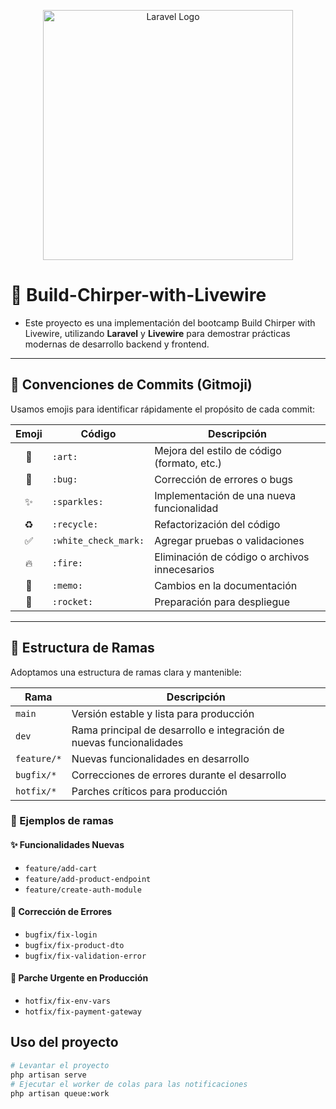 <p align="center"><a href="https://laravel.com" target="_blank"><img src="https://raw.githubusercontent.com/laravel/art/master/logo-lockup/5%20SVG/2%20CMYK/1%20Full%20Color/laravel-logolockup-cmyk-red.svg" width="400" alt="Laravel Logo"></a></p>

# 🚀 Build-Chirper-with-Livewire
- Este proyecto es una implementación del bootcamp Build Chirper with Livewire, utilizando **Laravel** y **Livewire** para demostrar prácticas modernas de desarrollo backend y frontend.
---

## 📌 Convenciones de Commits (Gitmoji)

Usamos emojis para identificar rápidamente el propósito de cada commit:

| Emoji | Código                 | Descripción                                      |
|:-----:|------------------------|--------------------------------------------------|
| 🎨    | `:art:`                | Mejora del estilo de código (formato, etc.)     |
| 🐛    | `:bug:`                | Corrección de errores o bugs                    |
| ✨    | `:sparkles:`           | Implementación de una nueva funcionalidad       |
| ♻️    | `:recycle:`            | Refactorización del código                      |
| ✅    | `:white_check_mark:`   | Agregar pruebas o validaciones                  |
| 🔥    | `:fire:`               | Eliminación de código o archivos innecesarios   |
| 📝    | `:memo:`               | Cambios en la documentación                     |
| 🚀    | `:rocket:`             | Preparación para despliegue                     |

---

## 🌲 Estructura de Ramas

Adoptamos una estructura de ramas clara y mantenible:

| Rama            | Descripción                                                                 |
|-----------------|-----------------------------------------------------------------------------|
| `main`          | Versión estable y lista para producción                                     |
| `dev`           | Rama principal de desarrollo e integración de nuevas funcionalidades        |
| `feature/*`     | Nuevas funcionalidades en desarrollo                                        |
| `bugfix/*`      | Correcciones de errores durante el desarrollo                              |
| `hotfix/*`      | Parches críticos para producción                                            |

### 🧱 Ejemplos de ramas

#### ✨ Funcionalidades Nuevas
- `feature/add-cart`  
- `feature/add-product-endpoint`  
- `feature/create-auth-module`

#### 🐛 Corrección de Errores
- `bugfix/fix-login`  
- `bugfix/fix-product-dto`  
- `bugfix/fix-validation-error`

#### 🚨 Parche Urgente en Producción
- `hotfix/fix-env-vars`  
- `hotfix/fix-payment-gateway`


## Uso del proyecto
```bash
# Levantar el proyecto
php artisan serve
# Ejecutar el worker de colas para las notificaciones
php artisan queue:work
```